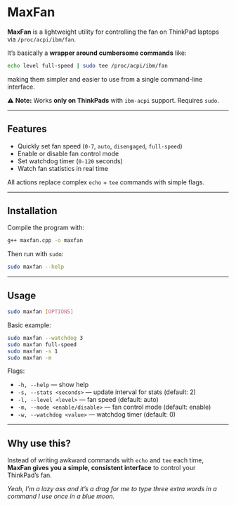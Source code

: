 # MaxFan

**MaxFan** is a lightweight utility for controlling the fan on ThinkPad laptops via `/proc/acpi/ibm/fan`.

It’s basically a **wrapper around cumbersome commands** like:

```bash
echo level full-speed | sudo tee /proc/acpi/ibm/fan
```

making them simpler and easier to use from a single command-line interface.

⚠️ **Note:** Works **only on ThinkPads** with `ibm-acpi` support. Requires `sudo`.

---

## Features

* Quickly set fan speed (`0-7`, `auto`, `disengaged`, `full-speed`)
* Enable or disable fan control mode
* Set watchdog timer (`0-120` seconds)
* Watch fan statistics in real time

All actions replace complex `echo` + `tee` commands with simple flags.

---

## Installation

Compile the program with:

```bash
g++ maxfan.cpp -o maxfan
```

Then run with `sudo`:

```bash
sudo maxfan --help
```

---

## Usage

```bash
sudo maxfan [OPTIONS]
```

Basic example:

```bash
sudo maxfan --watchdog 3
sudo maxfan full-speed
sudo maxfan -s 1
sudo maxfan -m
```

Flags:

* `-h, --help` — show help
* `-s, --stats <seconds>` — update interval for stats (default: 2)
* `-l, --level <level>` — fan speed (default: auto)
* `-m, --mode <enable/disable>` — fan control mode (default: enable)
* `-w, --watchdog <value>` — watchdog timer (default: 0)

---

## Why use this?

Instead of writing awkward commands with `echo` and `tee` each time, **MaxFan gives you a simple, consistent interface** to control your ThinkPad’s fan.


*Yeah, I’m a lazy ass and it’s a drag for me to type three extra words in a command I use once in a blue moon.*
